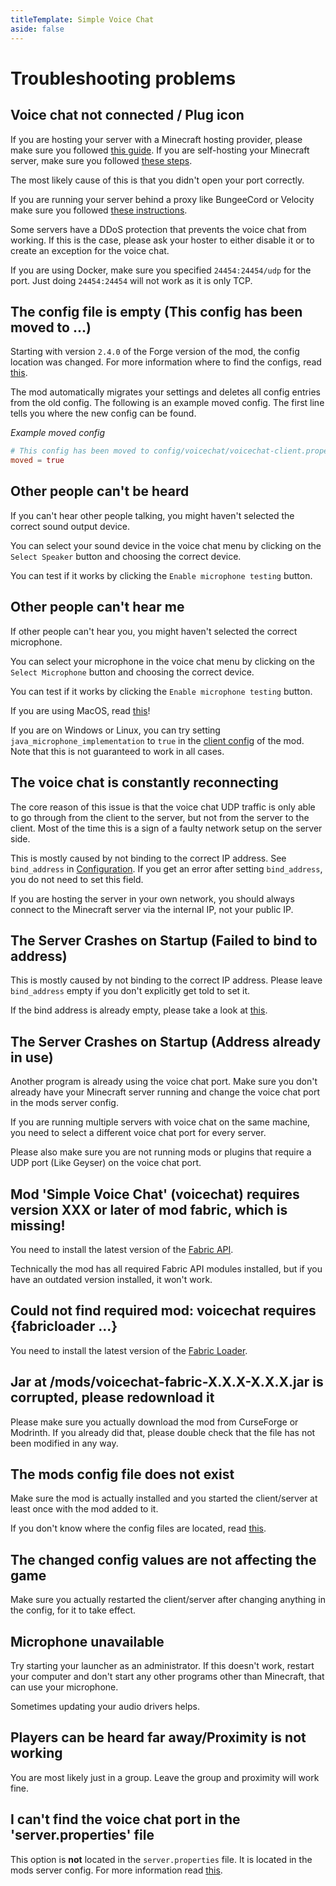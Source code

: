 ```yaml
---
titleTemplate: Simple Voice Chat
aside: false
---
```


# Troubleshooting problems

## Voice chat not connected / Plug icon

If you are hosting your server with a Minecraft hosting provider, please make sure you followed [this guide](server_setup_mc_hosting).
If you are self-hosting your Minecraft server, make sure you followed [these steps](server_setup_self_hosted).

The most likely cause of this is that you didn't open your port correctly.

If you are running your server behind a proxy like BungeeCord or Velocity make sure you followed [these instructions](server_setup#setting-it-up-with-a-proxy).


Some servers have a DDoS protection that prevents the voice chat from working.
If this is the case, please ask your hoster to either disable it or to create an exception for the voice chat.

If you are using Docker, make sure you specified `24454:24454/udp` for the port.
Just doing `24454:24454` will not work as it is only TCP.


## The config file is empty (This config has been moved to ...)

Starting with version `2.4.0` of the Forge version of the mod, the config location was changed.
For more information where to find the configs, read [this](configuration).

The mod automatically migrates your settings and deletes all config entries from the old config.
The following is an example moved config.
The first line tells you where the new config can be found.

*Example moved config*
``` toml
# This config has been moved to config/voicechat/voicechat-client.properties
moved = true
```


## Other people can't be heard

If you can't hear other people talking, you might haven't selected the correct sound output device.


You can select your sound device in the voice chat menu by clicking on the `Select Speaker` button and choosing the correct device.


You can test if it works by clicking the `Enable microphone testing` button.

## Other people can't hear me

If other people can't hear you, you might haven't selected the correct microphone.


You can select your microphone in the voice chat menu by clicking on the `Select Microphone` button and choosing the correct device.


You can test if it works by clicking the `Enable microphone testing` button.


If you are using MacOS, read [this](macos)!


If you are on Windows or Linux, you can try setting `java_microphone_implementation` to `true` in the [client config](configuration#client) of the mod.
Note that this is not guaranteed to work in all cases.

## The voice chat is constantly reconnecting

The core reason of this issue is that the voice chat UDP traffic is only able to go through from the client to the server,
but not from the server to the client.
Most of the time this is a sign of a faulty network setup on the server side.

This is mostly caused by not binding to the correct IP address.
See `bind_address` in [Configuration](configuration#server).
If you get an error after setting `bind_address`, you do not need to set this field.

If you are hosting the server in your own network, you should always connect to the Minecraft server via the internal IP, not your public IP.

## The Server Crashes on Startup (Failed to bind to address)

This is mostly caused by not binding to the correct IP address.
Please leave `bind_address` empty if you don't explicitly get told to set it.


If the bind address is already empty, please take a look at [this](#the-server-crashes-on-startup-address-already-in-use).

## The Server Crashes on Startup (Address already in use)

Another program is already using the voice chat port.
Make sure you don't already have your Minecraft server running and change the voice chat port in the mods server config.


If you are running multiple servers with voice chat on the same machine, you need to select a different voice chat port for every server.


Please also make sure you are not running mods or plugins that require a UDP port (Like Geyser) on the voice chat port.

## Mod 'Simple Voice Chat' (voicechat) requires version XXX or later of mod fabric, which is missing!

You need to install the latest version of the [Fabric API](https://www.curseforge.com/minecraft/mc-mods/fabric-api/files/all).

Technically the mod has all required Fabric API modules installed, but if you have an outdated version installed, it won't work.

## Could not find required mod: voicechat requires \{fabricloader ...\}

You need to install the latest version of the [Fabric Loader](https://fabricmc.net/use/).

## Jar at /mods/voicechat-fabric-X.X.X-X.X.X.jar is corrupted, please redownload it

Please make sure you actually download the mod from CurseForge or Modrinth.
If you already did that, please double check that the file has not been modified in any way.

## The mods config file does not exist

Make sure the mod is actually installed and you started the client/server at least once with the mod added to it.

If you don't know where the config files are located, read [this](configuration).

## The changed config values are not affecting the game

Make sure you actually restarted the client/server after changing anything in the config, for it to take effect.

## Microphone unavailable

Try starting your launcher as an administrator. If this doesn't work,
restart your computer and don't start any other programs other than Minecraft,
that can use your microphone.

Sometimes updating your audio drivers helps.

## Players can be heard far away/Proximity is not working

You are most likely just in a group. Leave the group and proximity will work fine.

## I can't find the voice chat port in the 'server.properties' file

This option is **not** located in the `server.properties` file. It is located in the mods server config. For more information read [this](configuration).


<ClientOnly>
    <WikiTracker name="troubleshooting"/>
</ClientOnly>
